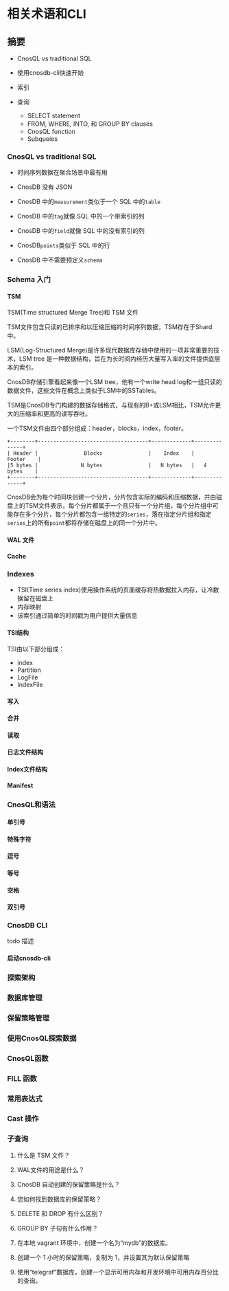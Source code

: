 # 相关术语和CLI

## 摘要

- CnosQL vs traditional SQL

- 使用cnosdb-cli快速开始

- 索引

- 查询
  - SELECT statement
  - FROM, WHERE, INTO, 和 GROUP BY clauses
  - CnosQL function
  - Subqueies

### CnosQL vs traditional SQL

- 时间序列数据在聚合场景中最有用

- CnosDB 没有 JSON

- CnosDB 中的`measurement`类似于一个 SQL 中的`table`

- CnosDB 中的`tag`就像 SQL 中的一个带索引的列

- CnosDB 中的`field`就像 SQL 中的没有索引的列

- CnosDB`points`类似于 SQL 中的行

- CnosDB 中不需要预定义`schema`

### Schema 入门

#### TSM

TSM(Time structured Merge Tree)和 TSM 文件

TSM文件包含只读的已排序和以压缩压缩的时间序列数据，TSM存在于Shard中。

LSM(Log-Structured Merge)是许多现代数据库存储中使用的一项非常重要的技术，LSM tree 是一种数据结构，旨在为长时间内经历大量写入率的文件提供底层本的索引。

CnosDB存储引擎看起来像一个LSM tree，他有一个write head log和一组只读的数据文件，这些文件在概念上类似于LSM中的SSTables。

TSM是CnosDB专门构建的数据存储格式，与现有的B+或LSM相比，TSM允许更大的压缩率和更高的读写吞吐。

一个TSM文件由四个部分组成：header，blocks，index，footer。

```
+--------+------------------------------------+-------------+--------------+
| Header |               Blocks               |    Index    |    Footer    |
|5 bytes |              N bytes               |   N bytes   |   4 bytes    |
+--------+------------------------------------+-------------+--------------+
```
CnosDB会为每个时间块创建一个分片，分片包含实际的编码和压缩数据，并由磁盘上的TSM文件表示，每个分片都属于一个且只有一个分片组，每个分片组中可能存在多个分片，每个分片都包含一组特定的`series`，落在指定分片组和指定`series`上的所有`point`都将存储在磁盘上的同一个分片中。

#### WAL 文件
#### Cache

### Indexes

- TSI(Time series index)使用操作系统的页面缓存将热数据拉入内存，让冷数据留在磁盘上
- 内存映射
- 该索引通过简单的时间戳为用户提供大量信息

#### TSI结构

TSI由以下部分组成：
- index
- Partition
- LogFile
- IndexFile

#### 写入

#### 合并

#### 读取

#### 日志文件结构

#### Index文件结构

#### Manifest

### CnosQL和语法

#### 单引号

#### 特殊字符

#### 逗号

#### 等号

#### 空格

#### 双引号

### CnosDB CLI
todo 描述

#### 启动cnosdb-cli

### 探索架构

### 数据库管理

### 保留策略管理

### 使用CnosQL探索数据

### CnosQL函数

### FILL 函数

### 常用表达式

### Cast 操作

### 子查询

1. 什么是 TSM 文件？
2. WAL文件的用途是什么？
3. CnosDB 自动创建的保留策略是什么？
4. 您如何找到数据库的保留策略？
5. DELETE 和 DROP 有什么区别？
6. GROUP BY 子句有什么作用？

7. 在本地 vagrant 环境中，创建一个名为“mydb”的数据库。
8. 创建一个 1 小时的保留策略，复制为 1，并设置其为默认保留策略
9. 使用“telegraf”数据库，创建一个显示可用内存和开发环境中可用内存百分比的查询。

